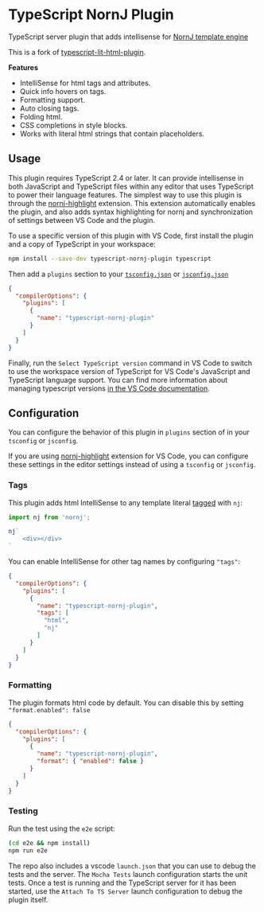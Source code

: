 # TypeScript NornJ Plugin

TypeScript server plugin that adds intellisense for [NornJ template engine](https://github.com/joe-sky/nornj)

This is a fork of [typescript-lit-html-plugin](https://github.com/Microsoft/typescript-lit-html-plugin).

**Features**

- IntelliSense for html tags and attributes.
- Quick info hovers on tags.
- Formatting support.
- Auto closing tags.
- Folding html.
- CSS completions in style blocks.
- Works with literal html strings that contain placeholders.

## Usage
This plugin requires TypeScript 2.4 or later. It can provide intellisense in both JavaScript and TypeScript files within any editor that uses TypeScript to power their language features. The simplest way to use this plugin is through the [nornj-highlight](https://marketplace.visualstudio.com/itemdetails?itemName=joe-sky.nornj) extension. This extension automatically enables the plugin, and also adds syntax highlighting for nornj and synchronization of settings between VS Code and the plugin.

To use a specific version of this plugin with VS Code, first install the plugin and a copy of TypeScript in your workspace:

```bash
npm install --save-dev typescript-nornj-plugin typescript
```

Then add a `plugins` section to your [`tsconfig.json`](http://www.typescriptlang.org/docs/handbook/tsconfig-json.html) or [`jsconfig.json`](https://code.visualstudio.com/Docs/languages/javascript#_javascript-project-jsconfigjson)

```json
{
  "compilerOptions": {
    "plugins": [
      {
        "name": "typescript-nornj-plugin"
      }
    ]
  }
}
```

Finally, run the `Select TypeScript version` command in VS Code to switch to use the workspace version of TypeScript for VS Code's JavaScript and TypeScript language support. You can find more information about managing typescript versions [in the VS Code documentation](https://code.visualstudio.com/Docs/languages/typescript#_using-newer-typescript-versions).


## Configuration

You can configure the behavior of this plugin in `plugins` section of in your `tsconfig` or `jsconfig`.

If you are using [nornj-highlight](https://marketplace.visualstudio.com/itemdetails?itemName=joe-sky.nornj) extension for VS Code, you can configure these settings in the editor settings instead of using a `tsconfig` or `jsconfig`.

### Tags
This plugin adds html IntelliSense to any template literal [tagged](https://developer.mozilla.org/en-US/docs/Web/JavaScript/Reference/Template_literals) with `nj`:

```js
import nj from 'nornj';

nj`
    <div></div>
`
```

You can enable IntelliSense for other tag names by configuring `"tags"`:

```json
{
  "compilerOptions": {
    "plugins": [
      {
        "name": "typescript-nornj-plugin",
        "tags": [
          "html",
          "nj"
        ]
      }
    ]
  }
}
```


### Formatting
The plugin formats html code by default. You can disable this by setting `"format.enabled": false`

```json
{
  "compilerOptions": {
    "plugins": [
      {
        "name": "typescript-nornj-plugin",
        "format": { "enabled": false }
      }
    ]
  }
}
```

### Testing
Run the test using the `e2e` script:

```bash
(cd e2e && npm install)
npm run e2e
```

The repo also includes a vscode `launch.json` that you can use to debug the tests and the server. The `Mocha Tests` launch configuration starts the unit tests. Once a test is running and the TypeScript server for it has been started, use the `Attach To TS Server` launch configuration to debug the plugin itself. 